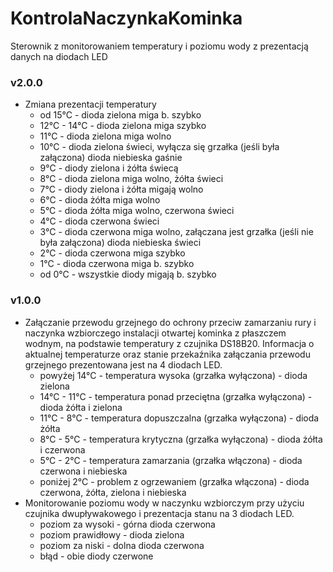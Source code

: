 # KontrolaNaczynkaKominka
Sterownik z monitorowaniem temperatury i poziomu wody z prezentacją danych na diodach LED

### v2.0.0
- Zmiana prezentacji temperatury
  - od 15°C - dioda zielona miga b. szybko
  - 12°C - 14°C - dioda zielona miga szybko
  - 11°C - dioda zielona miga wolno
  - 10°C - dioda zielona świeci, wyłącza się grzałka (jeśli była załączona) dioda niebieska gaśnie
  - 9°C - diody zielona i żółta świecą
  - 8°C - dioda zielona miga wolno, żółta świeci
  - 7°C - diody zielona i żółta migają wolno
  - 6°C - dioda żółta miga wolno
  - 5°C - dioda żółta miga wolno, czerwona świeci
  - 4°C - dioda czerwona świeci
  - 3°C - dioda czerwona miga wolno, załączana jest grzałka (jeśli nie była załączona) dioda niebieska świeci
  - 2°C - dioda czerwona miga szybko
  - 1°C - dioda czerwona miga b. szybko
  - od 0°C - wszystkie diody migają b. szybko
    
### v1.0.0
- Załączanie przewodu grzejnego do ochrony przeciw zamarzaniu rury i naczynka wzbiorczego instalacji otwartej kominka z płaszczem wodnym, na podstawie temperatury z czujnika DS18B20. Informacja o aktualnej temperaturze oraz stanie przekaźnika załączania przewodu grzejnego prezentowana jest na 4 diodach LED.
  - powyżej 14°C - temperatura wysoka (grzałka wyłączona) - dioda zielona
  - 14°C - 11°C - temperatura ponad przeciętna (grzałka wyłączona) - dioda żółta i zielona
  - 11°C - 8°C - temperatura dopuszczalna (grzałka wyłączona) - dioda żółta
  - 8°C - 5°C - temperatura krytyczna (grzałka wyłączona) - dioda żółta i czerwona
  - 5°C - 2°C - temperatura zamarzania (grzałka włączona) - dioda czerwona i niebieska
  - poniżej 2°C - problem z ogrzewaniem (grzałka włączona) - dioda czerwona, żółta, zielona i niebieska
- Monitorowanie poziomu wody w naczynku wzbiorczym przy użyciu czujnika dwupływakowego i prezentacja stanu na 3 diodach LED.
  - poziom za wysoki - górna dioda czerwona
  - poziom prawidłowy - dioda zielona
  - poziom za niski - dolna dioda czerwona
  - błąd - obie diody czerwone
